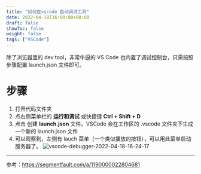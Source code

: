 ```yaml
---
title: "如何在vscode 启动调试工具"
date: 2022-04-18T16:00:00+08:00
draft: false
showToc: false
weight: false
tags: ["VSCode"]
---
```


除了浏览器里的 dev tool，非常牛逼的 VS Code 也内置了调试控制台，只需按照步骤配置 launch.json 文件即可。

# 步骤

1. 打开代码文件夹
2. 点右侧菜单栏的 **运行和调试** 或快捷键 **Ctrl + Shift + D**
3. 点击 创建 **launch.json** 文件。VSCode 会在工作区的 .vscode 文件夹下生成一个新的 launch.json 文件
4. 可以观察到，左侧有 lauch 菜单（一个类似播放的按钮），可以用此菜单启动服务器了。
   ![vscode-debugger-2022-04-18-16-24-17](https://blogpic-1308403500.file.myqcloud.com//posts-coversvscode-debugger-2022-04-18-16-24-17.png)

---

参考：https://segmentfault.com/a/1190000022804681
